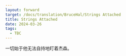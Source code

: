 ```yaml
---
layout: forward
target: /docs/translation/BruceHal/Strings Attached
title: Strings Attached
date: 2024-03-26
tags: 
  - TBC
---
```


一切始于他无法自持地盯着杰森。
